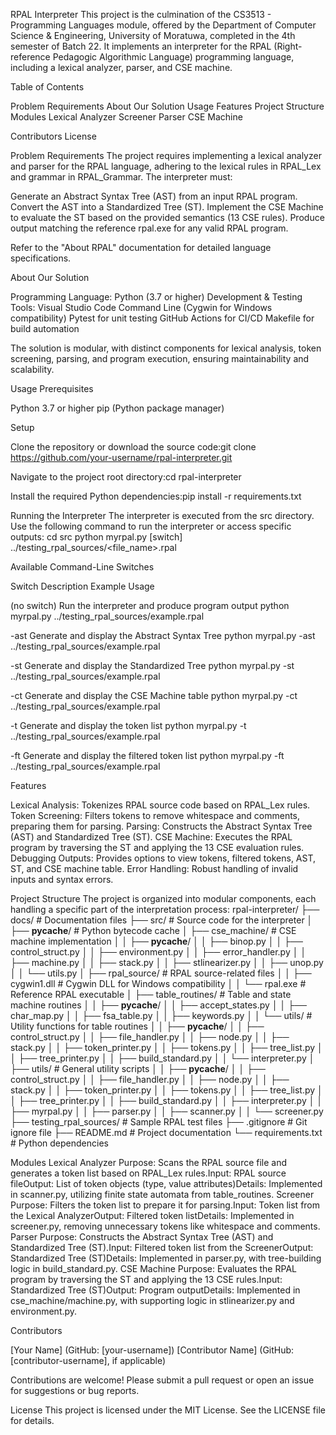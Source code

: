 RPAL Interpreter
This project is the culmination of the CS3513 - Programming Languages module, offered by the Department of Computer Science & Engineering, University of Moratuwa, completed in the 4th semester of Batch 22. It implements an interpreter for the RPAL (Right-reference Pedagogic Algorithmic Language) programming language, including a lexical analyzer, parser, and CSE machine.

Table of Contents

Problem Requirements
About Our Solution
Usage
Features
Project Structure
Modules
Lexical Analyzer
Screener
Parser
CSE Machine


Contributors
License


Problem Requirements
The project requires implementing a lexical analyzer and parser for the RPAL language, adhering to the lexical rules in RPAL_Lex and grammar in RPAL_Grammar. The interpreter must:

Generate an Abstract Syntax Tree (AST) from an input RPAL program.
Convert the AST into a Standardized Tree (ST).
Implement the CSE Machine to evaluate the ST based on the provided semantics (13 CSE rules).
Produce output matching the reference rpal.exe for any valid RPAL program.

Refer to the "About RPAL" documentation for detailed language specifications.

About Our Solution

Programming Language: Python (3.7 or higher)
Development & Testing Tools:
Visual Studio Code
Command Line (Cygwin for Windows compatibility)
Pytest for unit testing
GitHub Actions for CI/CD
Makefile for build automation



The solution is modular, with distinct components for lexical analysis, token screening, parsing, and program execution, ensuring maintainability and scalability.

Usage
Prerequisites

Python 3.7 or higher
pip (Python package manager)

Setup

Clone the repository or download the source code:git clone https://github.com/your-username/rpal-interpreter.git


Navigate to the project root directory:cd rpal-interpreter


Install the required Python dependencies:pip install -r requirements.txt



Running the Interpreter
The interpreter is executed from the src directory. Use the following command to run the interpreter or access specific outputs:
cd src
python myrpal.py [switch] ../testing_rpal_sources/<file_name>.rpal

Available Command-Line Switches



Switch
Description
Example Usage



(no switch)
Run the interpreter and produce program output
python myrpal.py ../testing_rpal_sources/example.rpal


-ast
Generate and display the Abstract Syntax Tree
python myrpal.py -ast ../testing_rpal_sources/example.rpal


-st
Generate and display the Standardized Tree
python myrpal.py -st ../testing_rpal_sources/example.rpal


-ct
Generate and display the CSE Machine table
python myrpal.py -ct ../testing_rpal_sources/example.rpal


-t
Generate and display the token list
python myrpal.py -t ../testing_rpal_sources/example.rpal


-ft
Generate and display the filtered token list
python myrpal.py -ft ../testing_rpal_sources/example.rpal



Features

Lexical Analysis: Tokenizes RPAL source code based on RPAL_Lex rules.
Token Screening: Filters tokens to remove whitespace and comments, preparing them for parsing.
Parsing: Constructs the Abstract Syntax Tree (AST) and Standardized Tree (ST).
CSE Machine: Executes the RPAL program by traversing the ST and applying the 13 CSE evaluation rules.
Debugging Outputs: Provides options to view tokens, filtered tokens, AST, ST, and CSE machine table.
Error Handling: Robust handling of invalid inputs and syntax errors.


Project Structure
The project is organized into modular components, each handling a specific part of the interpretation process:
rpal-interpreter/
├── docs/                  # Documentation files
├── src/                   # Source code for the interpreter
│   ├── __pycache__/       # Python bytecode cache
│   ├── cse_machine/       # CSE machine implementation
│   │   ├── __pycache__/
│   │   ├── binop.py
│   │   ├── control_struct.py
│   │   ├── environment.py
│   │   ├── error_handler.py
│   │   ├── machine.py
│   │   ├── stack.py
│   │   ├── stlinearizer.py
│   │   ├── unop.py
│   │   └── utils.py
│   ├── rpal_source/       # RPAL source-related files
│   │   ├── cygwin1.dll    # Cygwin DLL for Windows compatibility
│   │   └── rpal.exe       # Reference RPAL executable
│   ├── table_routines/    # Table and state machine routines
│   │   ├── __pycache__/
│   │   ├── accept_states.py
│   │   ├── char_map.py
│   │   ├── fsa_table.py
│   │   ├── keywords.py
│   │   └── utils/         # Utility functions for table routines
│   │       ├── __pycache__/
│   │       ├── control_struct.py
│   │       ├── file_handler.py
│   │       ├── node.py
│   │       ├── stack.py
│   │       ├── token_printer.py
│   │       ├── tokens.py
│   │       ├── tree_list.py
│   │       ├── tree_printer.py
│   │       ├── build_standard.py
│   │       └── interpreter.py
│   ├── utils/             # General utility scripts
│   │   ├── __pycache__/
│   │   ├── control_struct.py
│   │   ├── file_handler.py
│   │   ├── node.py
│   │   ├── stack.py
│   │   ├── token_printer.py
│   │   ├── tokens.py
│   │   ├── tree_list.py
│   │   ├── tree_printer.py
│   │   ├── build_standard.py
│   │   ├── interpreter.py
│   │   ├── myrpal.py
│   │   ├── parser.py
│   │   ├── scanner.py
│   │   └── screener.py
├── testing_rpal_sources/  # Sample RPAL test files
├── .gitignore             # Git ignore file
├── README.md              # Project documentation
└── requirements.txt       # Python dependencies


Modules
Lexical Analyzer
Purpose: Scans the RPAL source file and generates a token list based on RPAL_Lex rules.Input: RPAL source fileOutput: List of token objects (type, value attributes)Details: Implemented in scanner.py, utilizing finite state automata from table_routines.
Screener
Purpose: Filters the token list to prepare it for parsing.Input: Token list from the Lexical AnalyzerOutput: Filtered token listDetails: Implemented in screener.py, removing unnecessary tokens like whitespace and comments.
Parser
Purpose: Constructs the Abstract Syntax Tree (AST) and Standardized Tree (ST).Input: Filtered token list from the ScreenerOutput: Standardized Tree (ST)Details: Implemented in parser.py, with tree-building logic in build_standard.py.
CSE Machine
Purpose: Evaluates the RPAL program by traversing the ST and applying the 13 CSE rules.Input: Standardized Tree (ST)Output: Program outputDetails: Implemented in cse_machine/machine.py, with supporting logic in stlinearizer.py and environment.py.

Contributors

[Your Name] (GitHub: [your-username])
[Contributor Name] (GitHub: [contributor-username], if applicable)

Contributions are welcome! Please submit a pull request or open an issue for suggestions or bug reports.

License
This project is licensed under the MIT License. See the LICENSE file for details.

